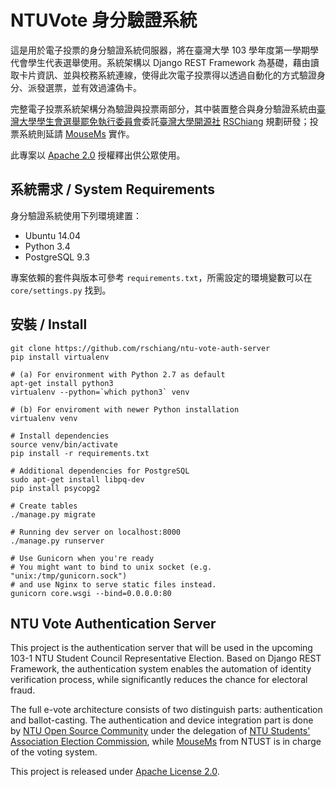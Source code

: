 NTUVote 身分驗證系統
===================

這是用於電子投票的身分驗證系統伺服器，將在臺灣大學 103 學年度第一學期學代會學生代表選舉使用。系統架構以 Django REST Framework 為基礎，藉由讀取卡片資訊、並與校務系統連線，使得此次電子投票得以透過自動化的方式驗證身分、派發選票，並有效過濾偽卡。

完整電子投票系統架構分為驗證與投票兩部分，其中裝置整合與身分驗證系統由[臺灣大學學生會選舉罷免執行委員會](https://www.facebook.com/NTUVote)委託[臺灣大學開源社](https://ntuosc.org) [RSChiang](https://github.com/rschiang/ntu-vote-auth-server) 規劃研發；投票系統則延請 [MouseMs](https://github.com/mousems/NTUvoteV2) 實作。

此專案以 [Apache 2.0](LICENSE.md) 授權釋出供公眾使用。

系統需求 / System Requirements
-----------------------------

身分驗證系統使用下列環境建置：

* Ubuntu 14.04
* Python 3.4
* PostgreSQL 9.3

專案依賴的套件與版本可參考 `requirements.txt`，所需設定的環境變數可以在 `core/settings.py` 找到。

安裝 / Install
--------------
    git clone https://github.com/rschiang/ntu-vote-auth-server
    pip install virtualenv

    # (a) For environment with Python 2.7 as default
    apt-get install python3
    virtualenv --python=`which python3` venv

    # (b) For enviroment with newer Python installation
    virtualenv venv

    # Install dependencies
    source venv/bin/activate
    pip install -r requirements.txt

    # Additional dependencies for PostgreSQL
    sudo apt-get install libpq-dev
    pip install psycopg2

    # Create tables
    ./manage.py migrate

    # Running dev server on localhost:8000
    ./manage.py runserver

    # Use Gunicorn when you're ready
    # You might want to bind to unix socket (e.g. "unix:/tmp/gunicorn.sock")
    # and use Nginx to serve static files instead.
    gunicorn core.wsgi --bind=0.0.0.0:80


NTU Vote Authentication Server
------------------------------

This project is the authentication server that will be used in the upcoming 103-1 NTU Student Council Representative Election. Based on Django REST Framework, the authentication system enables the automation of identity verification process, while significantly reduces the chance for electoral fraud.

The full e-vote architecture consists of two distinguish parts: authentication and ballot-casting. The authentication and device integration part is done by [NTU Open Source Community](https://ntuosc.org) under the delegation of [NTU Students' Association Election Commission](https://www.facebook.com/NTUVote), while [MouseMs](https://github.com/mousems/NTUvoteV2) from NTUST is in charge of the voting system.

This project is released under [Apache License 2.0](LICENSE.md).
